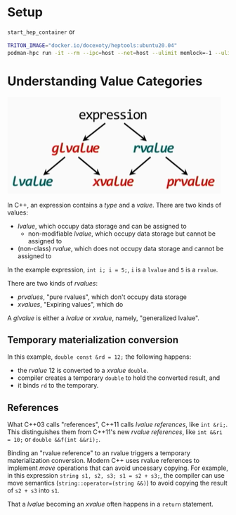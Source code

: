 # Setup
`start_hep_container` or

```bash
TRITON_IMAGE="docker.io/docexoty/heptools:ubuntu20.04"
podman-hpc run -it --rm --ipc=host --net=host --ulimit memlock=-1 --ulimit stack=67108864 -v $PWD:$PWD -w $PWD $TRITON_IMAGE bash
```
# Understanding Value Categories

![Value Categories](value_categories.png)

In C++, an expression contains a *type* and a *value*.
There are two kinds of values:
* *lvalue*, which occupy data storage and can be assigned to
    * non-modifiable *lvalue*, which occupy data storage but cannot be assigned to
* (non-class) *rvalue*, which does not occupy data storage and cannot be assigned to

In the example expression, `int i; i = 5;`, `i` is a `lvalue` and `5` is a `rvalue`.

There are two kinds of *rvalues*:
* *prvalues*, "pure rvalues", which don't occupy data storage
* *xvalues*, "Expiring values", which do

A *glvalue* is either a *lvalue* or *xvalue*, namely, "generalized lvalue".

## Temporary materialization conversion
In this example, `double const &rd = 12;` the following happens:
* the *rvalue* 12 is converted to a *xvalue* `double`.
* compiler creates a temporary `double` to hold the converted result, and
* it binds `rd` to the temporary.

## References
What C++03 calls "references", C++11 calls *lvalue references*, like `int &ri;`.
This distinguishes them from C++11's new *rvalue references*, like `int &&ri = 10;` or `double &&f(int &&ri);`.

Binding an "rvalue reference" to an rvalue triggers a temporary materialization conversion.
Modern C++ uses rvalue references to implement *move* operations that can avoid uncessary copying.
For example, in this expression `string s1, s2, s3; s1 = s2 + s3;`,
the compiler can use move semantics (`string::operator=(string &&)`)
to avoid copying the result of `s2 + s3` into `s1`.

That a *lvalue* becoming an *xvalue* often happens in a `return` statement.
